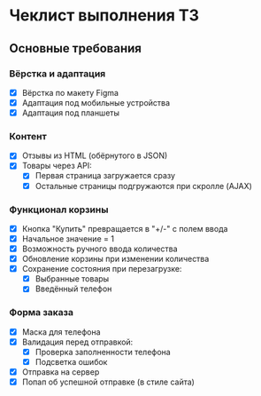 # Чеклист выполнения ТЗ

## Основные требования

### Вёрстка и адаптация

- [x] Вёрстка по макету Figma
- [x] Адаптация под мобильные устройства
- [x] Адаптация под планшеты

### Контент

- [x] Отзывы из HTML (обёрнутого в JSON)
- [x] Товары через API:
  - [x] Первая страница загружается сразу
  - [x] Остальные страницы подгружаются при скролле (AJAX)

### Функционал корзины

- [x] Кнопка "Купить" превращается в "+/-" с полем ввода
- [x] Начальное значение = 1
- [x] Возможность ручного ввода количества
- [x] Обновление корзины при изменении количества
- [x] Сохранение состояния при перезагрузке:
  - [x] Выбранные товары
  - [x] Введённый телефон

### Форма заказа

- [x] Маска для телефона
- [x] Валидация перед отправкой:
  - [x] Проверка заполненности телефона
  - [x] Подсветка ошибок
- [x] Отправка на сервер
- [x] Попап об успешной отправке (в стиле сайта)

<!-- ## Как запустить

```bash
npm run dev
``` -->
